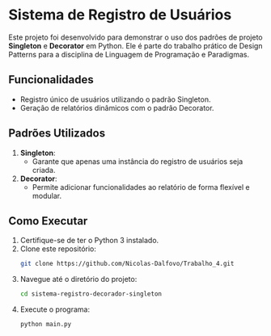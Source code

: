 # Sistema de Registro de Usuários

Este projeto foi desenvolvido para demonstrar o uso dos padrões de projeto **Singleton** e **Decorator** em Python. Ele é parte do trabalho prático de Design Patterns para a disciplina de Linguagem de Programação e Paradigmas.

## Funcionalidades
- Registro único de usuários utilizando o padrão Singleton.
- Geração de relatórios dinâmicos com o padrão Decorator.

## Padrões Utilizados
1. **Singleton**:
   - Garante que apenas uma instância do registro de usuários seja criada.
2. **Decorator**:
   - Permite adicionar funcionalidades ao relatório de forma flexível e modular.

## Como Executar
1. Certifique-se de ter o Python 3 instalado.
2. Clone este repositório:
   ```bash
   git clone https://github.com/Nicolas-Dalfovo/Trabalho_4.git
3. Navegue até o diretório do projeto:
   ```bash
   cd sistema-registro-decorador-singleton
4. Execute o programa:
      ```bash
      python main.py
